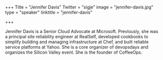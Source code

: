+++
Title = "Jennifer Davis"
Twitter = "sigje"
image = "jennifer-davis.jpg"
type = "speaker"
linktitle = "jennifer-davis"

+++

Jennifer Davis is a Senior Cloud Advocate at Microsoft. Previously, she was a principal site reliability engineer at RealSelf, developed cookbooks to simplify building and managing infrastructure at Chef, and built reliable service platforms at Yahoo. She is a core organizer of devopsdays and organizes the Silicon Valley event. She is the founder of CoffeeOps.
